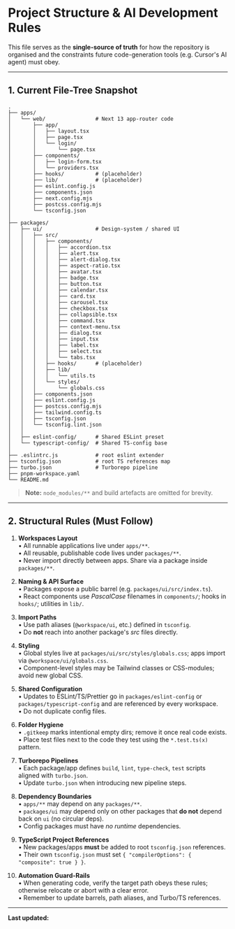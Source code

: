 # Project Structure & AI Development Rules

This file serves as the **single-source of truth** for how the repository is organised and the constraints future code-generation tools (e.g. Cursor's AI agent) must obey.

---

## 1. Current File-Tree Snapshot

```
.
├── apps/
│   └── web/                # Next 13 app-router code
│       ├── app/
│       │   ├── layout.tsx
│       │   ├── page.tsx
│       │   └── login/
│       │       └── page.tsx
│       ├── components/
│       │   ├── login-form.tsx
│       │   └── providers.tsx
│       ├── hooks/          # (placeholder)
│       ├── lib/            # (placeholder)
│       ├── eslint.config.js
│       ├── components.json
│       ├── next.config.mjs
│       ├── postcss.config.mjs
│       └── tsconfig.json
│
├── packages/
│   ├── ui/                 # Design-system / shared UI
│   │   ├── src/
│   │   │   ├── components/
│   │   │   │   ├── accordion.tsx
│   │   │   │   ├── alert.tsx
│   │   │   │   ├── alert-dialog.tsx
│   │   │   │   ├── aspect-ratio.tsx
│   │   │   │   ├── avatar.tsx
│   │   │   │   ├── badge.tsx
│   │   │   │   ├── button.tsx
│   │   │   │   ├── calendar.tsx
│   │   │   │   ├── card.tsx
│   │   │   │   ├── carousel.tsx
│   │   │   │   ├── checkbox.tsx
│   │   │   │   ├── collapsible.tsx
│   │   │   │   ├── command.tsx
│   │   │   │   ├── context-menu.tsx
│   │   │   │   ├── dialog.tsx
│   │   │   │   ├── input.tsx
│   │   │   │   ├── label.tsx
│   │   │   │   ├── select.tsx
│   │   │   │   └── tabs.tsx
│   │   │   ├── hooks/      # (placeholder)
│   │   │   ├── lib/
│   │   │   │   └── utils.ts
│   │   │   └── styles/
│   │   │       └── globals.css
│   │   ├── components.json
│   │   ├── eslint.config.js
│   │   ├── postcss.config.mjs
│   │   ├── tailwind.config.ts
│   │   ├── tsconfig.json
│   │   └── tsconfig.lint.json
│   │
│   ├── eslint-config/      # Shared ESLint preset
│   └── typescript-config/  # Shared TS-config base
│
├── .eslintrc.js            # root eslint extender
├── tsconfig.json           # root TS references map
├── turbo.json              # Turborepo pipeline
├── pnpm-workspace.yaml
└── README.md
```

> **Note:** `node_modules/**` and build artefacts are omitted for brevity.

---

## 2. Structural Rules (Must Follow)

1. **Workspaces Layout**  
   • All runnable applications live under `apps/**`.  
   • All reusable, publishable code lives under `packages/**`.  
   • Never import directly between apps. Share via a package inside `packages/**`.

2. **Naming & API Surface**  
   • Packages expose a public barrel (e.g. `packages/ui/src/index.ts`).  
   • React components use *PascalCase* filenames in `components/`; hooks in `hooks/`; utilities in `lib/`.

3. **Import Paths**  
   • Use path aliases (`@workspace/ui`, etc.) defined in `tsconfig`.  
   • Do **not** reach into another package's *src* files directly.

4. **Styling**  
   • Global styles live at `packages/ui/src/styles/globals.css`; apps import via `@workspace/ui/globals.css`.  
   • Component-level styles may be Tailwind classes or CSS-modules; avoid new global CSS.

5. **Shared Configuration**  
   • Updates to ESLint/TS/Prettier go in `packages/eslint-config` or `packages/typescript-config` and are referenced by every workspace.  
   • Do not duplicate config files.

6. **Folder Hygiene**  
   • `.gitkeep` marks intentional empty dirs; remove it once real code exists.  
   • Place test files next to the code they test using the `*.test.ts(x)` pattern.

7. **Turborepo Pipelines**  
   • Each package/app defines `build`, `lint`, `type-check`, `test` scripts aligned with `turbo.json`.  
   • Update `turbo.json` when introducing new pipeline steps.

8. **Dependency Boundaries**  
   • `apps/**` may depend on any `packages/**`.  
   • `packages/ui` may depend only on other packages that **do not** depend back on `ui` (no circular deps).  
   • Config packages must have *no runtime* dependencies.

9. **TypeScript Project References**  
   • New packages/apps **must** be added to root `tsconfig.json` references.  
   • Their own `tsconfig.json` must set `{ "compilerOptions": { "composite": true } }`.

10. **Automation Guard-Rails**  
    • When generating code, verify the target path obeys these rules; otherwise relocate or abort with a clear error.  
    • Remember to update barrels, path aliases, and Turbo/TS references.

---

**Last updated:** <!--CURSOR:TIMESTAMP--> 